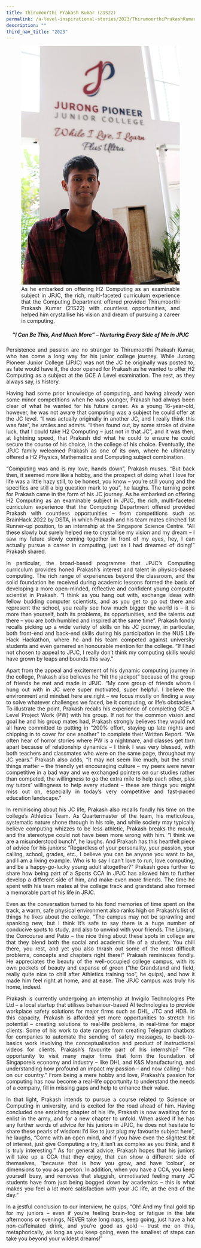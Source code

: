 ```yaml
---
title: Thirumoorthi Prakash Kumar (21S22)
permalink: /a-level-inspirational-stories/2023/ThirumoorthiPrakashKumar/
description: ""
third_nav_title: "2023"
---
```

<div align=justify>

<figure>
<img src="/images/Accomplishment/2023/9Thirumoorthi Prakash Kumar.jpg">
<figcaption>As he embarked on offering H2 Computing as an examinable subject in JPJC, the rich, multi-faceted curriculum experience that the Computing Department offered provided Thirumoorthi Prakash Kumar (21S22) with countless opportunities, and helped him crystallise his vision and dream of pursuing a career in computing.</figcaption></figure>

<center><h5>“I Can Be This, And Much More” – Nurturing Every Side of Me in JPJC</h5></center>
	

<p>Persistence and passion are no stranger to Thirumoorthi Prakash Kumar, who has come a long way for his junior college journey. While Jurong Pioneer Junior College (JPJC) was not the JC he originally was posted to, as fate would have it, the door opened for Prakash as he wanted to offer H2 Computing as a subject at the GCE A Level examination. The rest, as they always say, is history.</p>

<p>Having had some prior knowledge of computing, and having already won some minor competitions when he was younger, Prakash had always been clear of what he wanted for his future career. As a young 16-year-old, however, he was not aware that computing was a subject he could offer at the JC level. “I was actually originally in another JC, and I really think this was fate”, he smiles and admits. “I then found out, by some stroke of divine luck, that I could take H2 Computing – just not in that JC”, and it was then, at lightning speed, that Prakash did what he could to ensure he could secure the course of his choice, in the college of his choice. Eventually, the JPJC family welcomed Prakash as one of its own, where he ultimately offered a H2 Physics, Mathematics and Computing subject combination.</p>

<p>“Computing was and is my love, hands down”, Prakash muses. “But back then, it seemed more like a hobby, and the prospect of doing what I love for life was a little hazy still, to be honest, you know – you’re still young and the specifics are still a big question mark to you”, he laughs. The turning point for Prakash came in the form of his JC journey. As he embarked on offering H2 Computing as an examinable subject in JPJC, the rich, multi-faceted curriculum experience that the Computing Department offered provided Prakash with countless opportunities – from competitions such as BrainHack 2022 by DSTA, in which Prakash and his team mates clinched 1st Runner-up position, to an internship at the Singapore Science Centre. “All these slowly but surely helped me to crystallise my vision and my dream – I saw my future slowly coming together in front of my eyes, hey, I can actually pursue a career in computing, just as I had dreamed of doing!” Prakash shared.</p>

<p>In particular, the broad-based programme that JPJC’s Computing curriculum provides honed Prakash’s interest and talent in physics-based computing. The rich range of experiences beyond the classroom, and the solid foundation he received during academic lessons formed the basis of developing a more open-minded, reflective and confident young computer scientist in Prakash. “I think as you hang out with, exchange ideas with fellow budding computer scientists, and as you get to go out there and represent the school, you really see how much bigger the world is – it is more than yourself, both its problems, its opportunities, and the talents out there – you are both humbled and inspired at the same time”. Prakash fondly recalls picking up a wide variety of skills on his JC journey, in particular, both front-end and back-end skills during his participation in the NUS Life Hack Hackathon, where he and his team competed against university students and even garnered an honourable mention for the college. “If I had not chosen to appeal to JPJC, I really don’t think my computing skills would have grown by leaps and bounds this way.”</p>

<p>Apart from the appeal and excitement of his dynamic computing journey in the college, Prakash also believes he “hit the jackpot” because of the group of friends he met and made in JPJC. “My core group of friends whom I hung out with in JC were super motivated, super helpful. I believe the environment and mindset here are right – we focus mostly on finding a way to solve whatever challenges we faced, be it computing, or life’s obstacles.” To illustrate the point, Prakash recalls his experience of completing GCE A Level Project Work (PW) with his group. If not for the common vision and goal he and his group mates had, Prakash strongly believes they would not all have committed to putting in “200% effort, staying up late nights and chipping in to cover for one another” to complete their Written Report. “We often hear of horror stories where PW is a nightmare, and classes get torn apart because of relationship dynamics – I think I was very blessed, with both teachers and classmates who were on the same page, throughout my JC years.” Prakash also adds, “it may not seem like much, but the small things matter – the friendly yet encouraging culture – my peers were never competitive in a bad way and we exchanged pointers on our studies rather than competed, the willingness to go the extra mile to help each other, plus my tutors’ willingness to help every student – these are things you might miss out on, especially in today’s very competitive and fast-paced education landscape.”</p>

<p>In reminiscing about his JC life, Prakash also recalls fondly his time on the college’s Athletics Team. As Quartermaster of the team, his meticulous, systematic nature shone through in his role, and while society may typically believe computing whizzes to be less athletic, Prakash breaks the mould, and the stereotype could not have been more wrong with him. “I think we are a misunderstood bunch”, he laughs. And Prakash has this heartfelt piece of advice for his juniors: “Regardless of your personality, your passion, your calling, school, grades, etc., I believe you can be anyone you want to be, and I am a living example. Who is to say I can’t love to run, love computing, and be a happy-go-lucky young adult altogether?” Prakash goes further to share how being part of a Sports CCA in JPJC has allowed him to further develop a different side of him, and make even more friends. The time he spent with his team mates at the college track and grandstand also formed a memorable part of his life in JPJC.</p>

<p>Even as the conversation turned to his fond memories of time spent on the track, a warm, safe physical environment also ranks high on Prakash’s list of things he likes about the college. “The campus may not be sprawling and spanking new, but I think it’s safe to say there is a huge number of conducive spots to study, and also to unwind with your friends. The Library, the Concourse and Patio – the nice thing about these spots in college are that they blend both the social and academic life of a student. You chill there, you rest, and yet you also thrash out some of the most difficult problems, concepts and chapters right there!” Prakash reminisces fondly. He appreciates the beauty of the well-occupied college campus, with its own pockets of beauty and expanse of green (“the Grandstand and field, really quite nice to chill after Athletics training too”, he quips), and how it made him feel right at home, and at ease. The JPJC campus was truly his home, indeed.</p>

<p>Prakash is currently undergoing an internship at Invigilo Technologies Pte Ltd – a local startup that utilises behaviour-based AI technologies to provide workplace safety solutions for major firms such as DHL, JTC and HDB. In this capacity, Prakash is afforded yet more opportunities to stretch his potential – creating solutions to real-life problems, in real-time for major clients. Some of his work to date ranges from creating Telegram chatbots for companies to automate the sending of safety messages, to back-to-basics work involving the conceptualisation and product of instructional videos for clients. Prakash’s favourite part of his internship? “The opportunity to visit many major firms that form the foundation of Singapore’s economy and industry – like DHL and K&S Manufacturing, and understanding how profound an impact my passion – and now calling – has on our country.” From being a mere hobby and love, Prakash’s passion for computing has now become a real-life opportunity to understand the needs of a company, fill in missing gaps and help to enhance their value.</p>

<p>In that light, Prakash intends to pursue a course related to Science or Computing in university, and is excited for the road ahead of him. Having concluded one enriching chapter of his life, Prakash is now awaiting for to enlist in the army, and for a new chapter to unfold. When asked if he has any further words of advice for his juniors in JPJC, he does not hesitate to share these pearls of wisdom: I’d like to just plug my favourite subject here”, he laughs, “Come with an open mind, and if you have even the slightest bit of interest, just give Computing a try, it isn’t as complex as you think, and it is truly interesting.” As for general advice, Prakash hopes that his juniors will take up a CCA that they enjoy, that can show a different side of themselves, “because that is how you grow, and have ‘colour’, or dimensions to you as a person. In addition, when you have a CCA, you keep yourself busy, and removes that sluggish, unmotivated feeling many JC students have from just being bogged down by academics – this is what makes you feel a lot more satisfaction with your JC life, at the end of the day.”</p>

<p>In a jestful conclusion to our interview, he quips, “Oh! And my final gold tip for my juniors – even if you’re feeling brain-fog or fatigue in the late afternoons or evenings, NEVER take long naps, keep going, just have a hot non-caffeinated drink, and you’re good as gold – trust me on this, metaphorically, as long as you keep going, even the smallest of steps can take you beyond your wildest dreams!”</p></div>